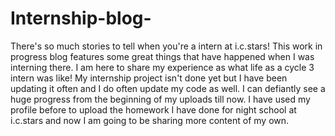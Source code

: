 # Internship-blog-
There's so much stories to tell when you're a intern at i.c.stars! This work in progress blog features some great things that have happened when I was interning there. I am here to share my experience as what life as a cycle 3 intern was like! My internship project isn't done yet but I have been updating it often and I do often update my code as well. I can defiantly see a huge progress from the beginning of my uploads till now. I have used my profile before to upload the homework I have done for night school at i.c.stars and now I am going to be sharing more content of my own. 
